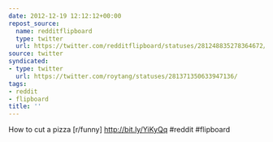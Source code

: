 ```yaml
---
date: 2012-12-19 12:12:12+00:00
repost_source:
  name: redditflipboard
  type: twitter
  url: https://twitter.com/redditflipboard/statuses/281248835278364672/
source: twitter
syndicated:
- type: twitter
  url: https://twitter.com/roytang/statuses/281371350633947136/
tags:
- reddit
- flipboard
title: ''
---
```


How to cut a pizza [r/funny] http://bit.ly/YiKyQq #reddit #flipboard